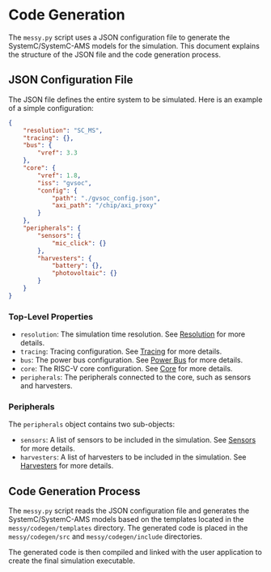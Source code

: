 # Code Generation

The `messy.py` script uses a JSON configuration file to generate the SystemC/SystemC-AMS models for the simulation. This document explains the structure of the JSON file and the code generation process.

## JSON Configuration File

The JSON file defines the entire system to be simulated. Here is an example of a simple configuration:

```json
{
    "resolution": "SC_MS",
    "tracing": {},
    "bus": {
        "vref": 3.3
    },
    "core": {
        "vref": 1.8,
        "iss": "gvsoc",
        "config": {
            "path": "./gvsoc_config.json",
            "axi_path": "/chip/axi_proxy"
        }
    },
    "peripherals": {
        "sensors": {
            "mic_click": {}
        },
        "harvesters": {
            "battery": {},
            "photovoltaic": {}
        }
    }
}
```

### Top-Level Properties

- `resolution`: The simulation time resolution. See [Resolution](resolution.md) for more details.
- `tracing`: Tracing configuration. See [Tracing](tracing.md) for more details.
- `bus`: The power bus configuration. See [Power Bus](power-bus.md) for more details.
- `core`: The RISC-V core configuration. See [Core](core.md) for more details.
- `peripherals`: The peripherals connected to the core, such as sensors and harvesters.

### Peripherals

The `peripherals` object contains two sub-objects:

- `sensors`: A list of sensors to be included in the simulation. See [Sensors](sensors.md) for more details.
- `harvesters`: A list of harvesters to be included in the simulation. See [Harvesters](harvesters.md) for more details.

## Code Generation Process

The `messy.py` script reads the JSON configuration file and generates the SystemC/SystemC-AMS models based on the templates located in the `messy/codegen/templates` directory. The generated code is placed in the `messy/codegen/src` and `messy/codegen/include` directories.

The generated code is then compiled and linked with the user application to create the final simulation executable.

